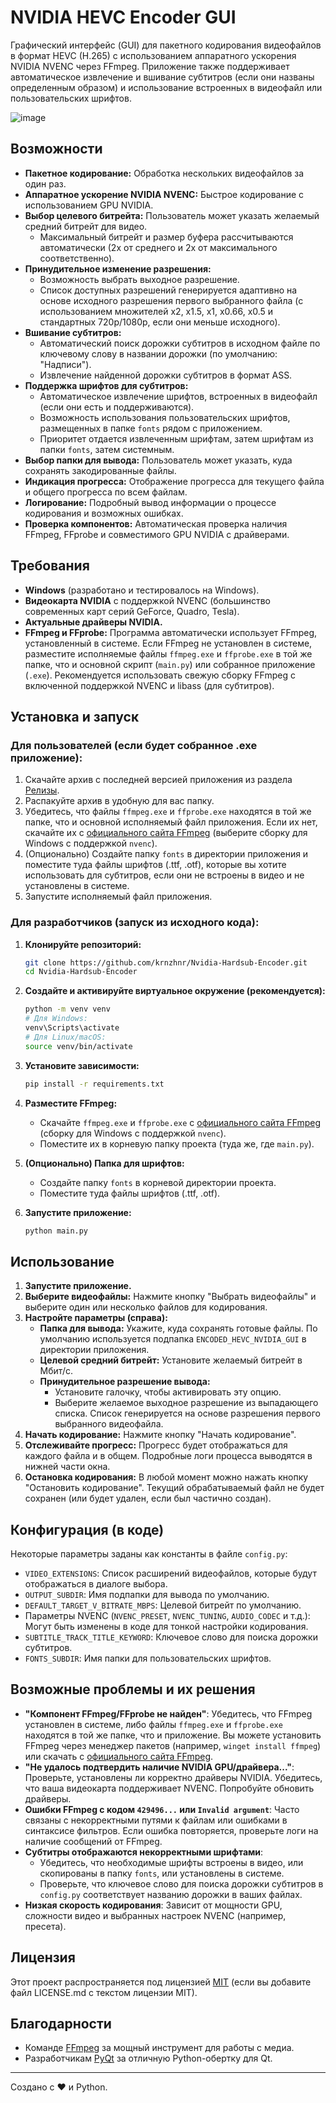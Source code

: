 # NVIDIA HEVC Encoder GUI

Графический интерфейс (GUI) для пакетного кодирования видеофайлов в формат HEVC (H.265) с использованием аппаратного ускорения NVIDIA NVENC через FFmpeg. Приложение также поддерживает автоматическое извлечение и вшивание субтитров (если они названы определенным образом) и использование встроенных в видеофайл или пользовательских шрифтов.

![image](https://github.com/user-attachments/assets/6840641b-22ee-4be0-bc2d-50dc550c41aa)

<!-- Замените placeholder_screenshot.png на реальный скриншот вашего приложения -->

## Возможности

*   **Пакетное кодирование:** Обработка нескольких видеофайлов за один раз.
*   **Аппаратное ускорение NVIDIA NVENC:** Быстрое кодирование с использованием GPU NVIDIA.
*   **Выбор целевого битрейта:** Пользователь может указать желаемый средний битрейт для видео.
    *   Максимальный битрейт и размер буфера рассчитываются автоматически (2x от среднего и 2x от максимального соответственно).
*   **Принудительное изменение разрешения:**
    *   Возможность выбрать выходное разрешение.
    *   Список доступных разрешений генерируется адаптивно на основе исходного разрешения первого выбранного файла (с использованием множителей x2, x1.5, x1, x0.66, x0.5 и стандартных 720p/1080p, если они меньше исходного).
*   **Вшивание субтитров:**
    *   Автоматический поиск дорожки субтитров в исходном файле по ключевому слову в названии дорожки (по умолчанию: "Надписи").
    *   Извлечение найденной дорожки субтитров в формат ASS.
*   **Поддержка шрифтов для субтитров:**
    *   Автоматическое извлечение шрифтов, встроенных в видеофайл (если они есть и поддерживаются).
    *   Возможность использования пользовательских шрифтов, размещенных в папке `fonts` рядом с приложением.
    *   Приоритет отдается извлеченным шрифтам, затем шрифтам из папки `fonts`, затем системным.
*   **Выбор папки для вывода:** Пользователь может указать, куда сохранять закодированные файлы.
*   **Индикация прогресса:** Отображение прогресса для текущего файла и общего прогресса по всем файлам.
*   **Логирование:** Подробный вывод информации о процессе кодирования и возможных ошибках.
*   **Проверка компонентов:** Автоматическая проверка наличия FFmpeg, FFprobe и совместимого GPU NVIDIA с драйверами.

## Требования

*   **Windows** (разработано и тестировалось на Windows).
*   **Видеокарта NVIDIA** с поддержкой NVENC (большинство современных карт серий GeForce, Quadro, Tesla).
*   **Актуальные драйверы NVIDIA.**
*   **FFmpeg и FFprobe:** Программа автоматически использует FFmpeg, установленный в системе. Если FFmpeg не установлен в системе, разместите исполняемые файлы `ffmpeg.exe` и `ffprobe.exe` в той же папке, что и основной скрипт (`main.py`) или собранное приложение (`.exe`). Рекомендуется использовать свежую сборку FFmpeg с включенной поддержкой NVENC и libass (для субтитров).

## Установка и запуск

### Для пользователей (если будет собранное .exe приложение):

1.  Скачайте архив с последней версией приложения из раздела [Релизы](https://github.com/krnzhnr/Nvidia-Hardsub-Encoder/releases).
2.  Распакуйте архив в удобную для вас папку.
3.  Убедитесь, что файлы `ffmpeg.exe` и `ffprobe.exe` находятся в той же папке, что и основной исполняемый файл приложения. Если их нет, скачайте их с [официального сайта FFmpeg](https://ffmpeg.org/download.html) (выберите сборку для Windows с поддержкой `nvenc`).
4.  (Опционально) Создайте папку `fonts` в директории приложения и поместите туда файлы шрифтов (.ttf, .otf), которые вы хотите использовать для субтитров, если они не встроены в видео и не установлены в системе.
5.  Запустите исполняемый файл приложения.

### Для разработчиков (запуск из исходного кода):

1.  **Клонируйте репозиторий:**
    ```bash
    git clone https://github.com/krnzhnr/Nvidia-Hardsub-Encoder.git
    cd Nvidia-Hardsub-Encoder
    ```

2.  **Создайте и активируйте виртуальное окружение (рекомендуется):**
    ```bash
    python -m venv venv
    # Для Windows:
    venv\Scripts\activate
    # Для Linux/macOS:
    source venv/bin/activate
    ```

3.  **Установите зависимости:**
    ```bash
    pip install -r requirements.txt
    ```

4.  **Разместите FFmpeg:**
    *   Скачайте `ffmpeg.exe` и `ffprobe.exe` с [официального сайта FFmpeg](https://ffmpeg.org/download.html) (сборку для Windows с поддержкой `nvenc`).
    *   Поместите их в корневую папку проекта (туда же, где `main.py`).

5.  **(Опционально) Папка для шрифтов:**
    *   Создайте папку `fonts` в корневой директории проекта.
    *   Поместите туда файлы шрифтов (.ttf, .otf).

6.  **Запустите приложение:**
    ```bash
    python main.py
    ```

## Использование

1.  **Запустите приложение.**
2.  **Выберите видеофайлы:** Нажмите кнопку "Выбрать видеофайлы" и выберите один или несколько файлов для кодирования.
3.  **Настройте параметры (справа):**
    *   **Папка для вывода:** Укажите, куда сохранять готовые файлы. По умолчанию используется подпапка `ENCODED_HEVC_NVIDIA_GUI` в директории приложения.
    *   **Целевой средний битрейт:** Установите желаемый битрейт в Мбит/с.
    *   **Принудительное разрешение вывода:**
        *   Установите галочку, чтобы активировать эту опцию.
        *   Выберите желаемое выходное разрешение из выпадающего списка. Список генерируется на основе разрешения первого выбранного видеофайла.
4.  **Начать кодирование:** Нажмите кнопку "Начать кодирование".
5.  **Отслеживайте прогресс:** Прогресс будет отображаться для каждого файла и в общем. Подробные логи процесса выводятся в нижней части окна.
6.  **Остановка кодирования:** В любой момент можно нажать кнопку "Остановить кодирование". Текущий обрабатываемый файл не будет сохранен (или будет удален, если был частично создан).

## Конфигурация (в коде)

Некоторые параметры заданы как константы в файле `config.py`:

*   `VIDEO_EXTENSIONS`: Список расширений видеофайлов, которые будут отображаться в диалоге выбора.
*   `OUTPUT_SUBDIR`: Имя подпапки для вывода по умолчанию.
*   `DEFAULT_TARGET_V_BITRATE_MBPS`: Целевой битрейт по умолчанию.
*   Параметры NVENC (`NVENC_PRESET`, `NVENC_TUNING`, `AUDIO_CODEC` и т.д.): Могут быть изменены в коде для тонкой настройки кодирования.
*   `SUBTITLE_TRACK_TITLE_KEYWORD`: Ключевое слово для поиска дорожки субтитров.
*   `FONTS_SUBDIR`: Имя папки для пользовательских шрифтов.

## Возможные проблемы и их решения

*   **"Компонент FFmpeg/FFprobe не найден"**: Убедитесь, что FFmpeg установлен в системе, либо файлы `ffmpeg.exe` и `ffprobe.exe` находятся в той же папке, что и приложение. Вы можете установить FFmpeg через менеджер пакетов (например, `winget install ffmpeg`) или скачать с [официального сайта FFmpeg](https://ffmpeg.org/download.html).
*   **"Не удалось подтвердить наличие NVIDIA GPU/драйвера..."**: Проверьте, установлены ли корректно драйверы NVIDIA. Убедитесь, что ваша видеокарта поддерживает NVENC. Попробуйте обновить драйверы.
*   **Ошибки FFmpeg с кодом `429496...` или `Invalid argument`**: Часто связаны с некорректными путями к файлам или ошибками в синтаксисе фильтров. Если ошибка повторяется, проверьте логи на наличие сообщений от FFmpeg.
*   **Субтитры отображаются некорректными шрифтами**:
    *   Убедитесь, что необходимые шрифты встроены в видео, или скопированы в папку `fonts`, или установлены в системе.
    *   Проверьте, что ключевое слово для поиска дорожки субтитров в `config.py` соответствует названию дорожки в ваших файлах.
*   **Низкая скорость кодирования**: Зависит от мощности GPU, сложности видео и выбранных настроек NVENC (например, пресета).

## Лицензия

Этот проект распространяется под лицензией [MIT](LICENSE.md) (если вы добавите файл LICENSE.md с текстом лицензии MIT).

## Благодарности

*   Команде [FFmpeg](https://ffmpeg.org/) за мощный инструмент для работы с медиа.
*   Разработчикам [PyQt](https://riverbankcomputing.com/software/pyqt/) за отличную Python-обертку для Qt.

---
Создано с ❤️ и Python.
